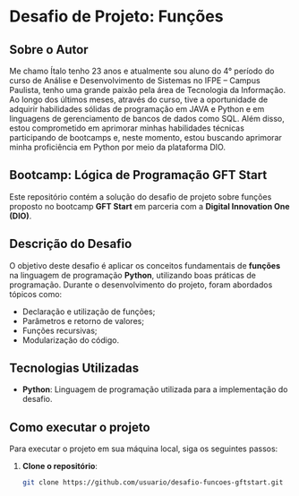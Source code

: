 # Desafio de Projeto: Funções 

## Sobre o Autor
Me chamo Ítalo tenho 23 anos e atualmente sou aluno do 4° período do curso de Análise e Desenvolvimento de Sistemas no IFPE – Campus Paulista,  tenho uma grande paixão pela área de Tecnologia da Informação. Ao longo dos últimos meses, através do curso, tive a oportunidade de adquirir habilidades sólidas de programação em JAVA e Python e em linguagens de gerenciamento de bancos de dados como SQL. Além disso, estou comprometido em aprimorar minhas habilidades técnicas participando de bootcamps e, neste momento, estou buscando aprimorar minha proficiência em Python por meio da plataforma DIO.

## Bootcamp: Lógica de Programação GFT Start
Este repositório contém a solução do desafio de projeto sobre funções proposto no bootcamp **GFT Start** em parceria com a **Digital Innovation One (DIO)**.

## Descrição do Desafio
O objetivo deste desafio é aplicar os conceitos fundamentais de **funções** na linguagem de programação **Python**, utilizando boas práticas de programação. Durante o desenvolvimento do projeto, foram abordados tópicos como:

- Declaração e utilização de funções;
- Parâmetros e retorno de valores;
- Funções recursivas;
- Modularização do código.

## Tecnologias Utilizadas
- **Python**: Linguagem de programação utilizada para a implementação do desafio.

## Como executar o projeto
Para executar o projeto em sua máquina local, siga os seguintes passos:

1. **Clone o repositório**:
   ```bash
   git clone https://github.com/usuario/desafio-funcoes-gftstart.git

